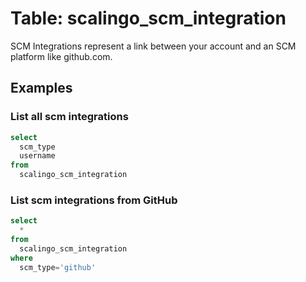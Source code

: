 # Table: scalingo_scm_integration

SCM Integrations represent a link between your account and an SCM platform like github.com.

## Examples

### List all scm integrations

```sql
select
  scm_type
  username
from
  scalingo_scm_integration
```

### List scm integrations from GitHub

```sql
select
  *
from
  scalingo_scm_integration
where
  scm_type='github'
```
